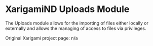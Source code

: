 # XarigamiND Uploads Module

The Uploads module allows for the importing of files either locally or externally
and allows the managing of access to files via privileges.

Original Xarigami project page: n/a
